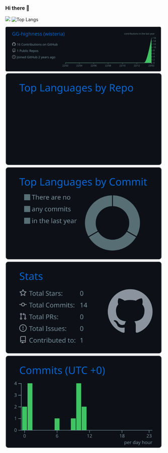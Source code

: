### Hi there 👋

![](https://readme-status-qsny.vercel.app/api/?username=GG-highness&theme=dracula&count_private=true)
![Top Langs](https://readme-status-qsny.vercel.app/api/top-langs/?username=GG-highness&layout=compact&count_private=true)

![](https://raw.githubusercontent.com/GG-highness/GG-highness/main/profile-summary-card-output/github_dark/0-profile-details.svg)
![](https://raw.githubusercontent.com/GG-highness/GG-highness/main/profile-summary-card-output/github_dark/1-repos-per-language.svg)
![](https://raw.githubusercontent.com/GG-highness/GG-highness/main/profile-summary-card-output/github_dark/2-most-commit-language.svg)
![](https://raw.githubusercontent.com/GG-highness/GG-highness/main/profile-summary-card-output/github_dark/3-stats.svg)
![](https://raw.githubusercontent.com/GG-highness/GG-highness/main/profile-summary-card-output/github_dark/4-productive-time.svg)




